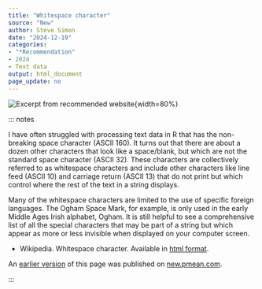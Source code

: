 ```yaml
---
title: "Whitespace character"
source: "New"
author: Steve Simon
date: "2024-12-19"
categories: 
- "*Recommendation"
- 2024
- Text data
output: html_document
page_update: no
---
```


![](http://www.pmean.com/new-images/24/wikipedia-white-space-01.png "Excerpt from recommended website"){width=80%}

::: notes

I have often struggled with processing text data in R that has the non-breaking space character (ASCII 160). It turns out that there are about a dozen other characters that look like a space/blank, but which are not the standard space character (ASCII 32). These characters are collectively referred to as whitespace characters and include other characters like line feed (ASCII 10) and carriage return (ASCII 13) that do not print but which control where the rest of the text in a string displays.

Many of the whitespace characters are limited to the use of specific foreign languages. The Ogham Space Mark, for example, is only used in the early Middle Ages Irish alphabet, Ogham. It is still helpful to see a comprehensive list of all the special characters that may be part of a string but which appear as more or less invisible when displayed on your computer screen.

-   Wikipedia. Whitespace character. Available in [html format][ref-wikipedia-nodate].

[ref-wikipedia-nodate]: https://en.wikipedia.org/wiki/Whitespace_character
An [earlier version][sim2] of this page was published on [new.pmean.com][sim1].

[sim1]: http://new.pmean.com
[sim2]: http://new.pmean.com/wikipedia-white-space/

:::
